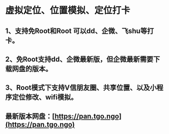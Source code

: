 # 虚拟定位、位置模拟、定位打卡

## **1、支持免Root和Root 可以dd、企微、飞shu等打卡。**

## **2、免Root支持dd、企微最新版，但企微最新需要下载网盘的版本。**

## **3、Root模式下支持V信朋友圈、共享位置、以及小程序定位修改、wifi模拟。**

## **最新版本网盘：[https://pan.tgo.ngo](https://pan.tgo.ngo)**
